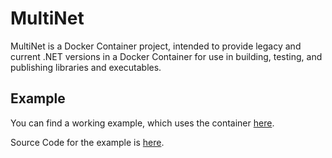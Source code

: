 # MultiNet
MultiNet is a Docker Container project, intended to provide legacy and current .NET versions in a Docker Container for use in building, testing, and publishing libraries and executables.

## Example
You can find a working example, which uses the container [here](https://github.com/felsokning/MultiNet-Example/actions/runs/5204264158/jobs/9388248936).

Source Code for the example is [here](https://github.com/felsokning/MultiNet-Example/blob/main/.github/workflows/multinet-example-build.yaml).
